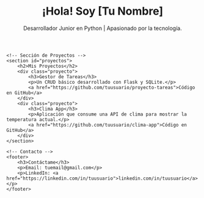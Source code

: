 <!DOCTYPE html>
<html lang="es">
<head>
    <meta charset="UTF-8">
    <meta name="viewport" content="width=device-width, initial-scale=1.0">
    <title>Portafolio | [Tu Nombre]</title>
    <link rel="stylesheet" href="styles.css">
</head>
<body>
    <!-- Encabezado -->
    <header>
        <h1>¡Hola! Soy [Tu Nombre]</h1>
        <p>Desarrollador Junior en Python | Apasionado por la tecnología.</p>
    </header>

    <!-- Sección de Proyectos -->
    <section id="proyectos">
        <h2>Mis Proyectos</h2>
        <div class="proyecto">
            <h3>Gestor de Tareas</h3>
            <p>Un CRUD básico desarrollado con Flask y SQLite.</p>
            <a href="https://github.com/tuusuario/proyecto-tareas">Código en GitHub</a>
        </div>
        <div class="proyecto">
            <h3>Clima App</h3>
            <p>Aplicación que consume una API de clima para mostrar la temperatura actual.</p>
            <a href="https://github.com/tuusuario/clima-app">Código en GitHub</a>
        </div>
    </section>

    <!-- Contacto -->
    <footer>
        <h3>Contáctame</h3>
        <p>Email: tuemail@gmail.com</p>
        <p>LinkedIn: <a href="https://linkedin.com/in/tuusuario">linkedin.com/in/tuusuario</a></p>
    </footer>
</body>
</html>
